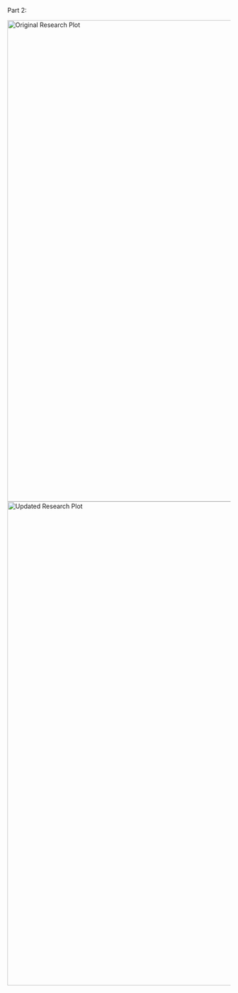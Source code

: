 Part 2:

<img width="1085" alt="Original Research Plot" src="https://github.com/szsavery/DSPS_SSavery/assets/143891445/cde6b2eb-1b8c-4008-a489-1c838f5e4d02">
<img width="1091" alt="Updated Research Plot" src="https://github.com/szsavery/DSPS_SSavery/assets/143891445/9f77cb5c-46ab-4cd8-ac87-6a2fd532bdfa">

